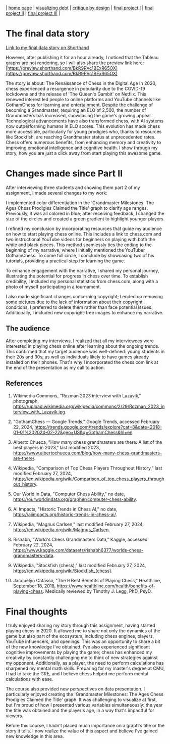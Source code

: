 | [home page](https://cmustudent.github.io/tswd-portfolio-templates/) | [visualizing debt](visualizing-government-debt) | [critique by design](critique-by-design) | [final project I](final-project-part-one) | [final project II](final-project-part-two) | [final project III](final-project-part-three) |

# The final data story
[Link to my final data story on Shorthand](https://carnegiemellon.shorthandstories.com/renaissance-of-chess/index.html)

However, after publishing it for an hour already, I noticed that the Tableau graphs are not rendering, so I will also share the preview link here: [https://preview.shorthand.com/BkR9PVc1BExR65OX](https://preview.shorthand.com/BkR9PVc1BExR65OX)

The story is about: The Renaissance of Chess in the Digital Age
In 2020, chess experienced a resurgence in popularity due to the COVID-19 lockdowns and the release of 'The Queen's Gambit' on Netflix. This renewed interest led people to online platforms and YouTube channels like GothamChess for learning and entertainment. Despite the challenge of becoming a Grandmaster, requiring an ELO of 2,500, the number of Grandmasters has increased, showcasing the game's growing appeal.
Technological advancements have also transformed chess, with AI systems now outperforming humans in ELO scores. This evolution has made chess more accessible, particularly for young prodigies who, thanks to resources like Stockfish, are reaching Grandmaster status at unprecedented rates.
Chess offers numerous benefits, from enhancing memory and creativity to improving emotional intelligence and cognitive health. I show through my story, how you are just a click away from start playing this awesome game.

# Changes made since Part II
After interviewing three students and showing them part 2 of my assignment, I made several changes to my work:

I implemented color differentiation in the 'Grandmaster Milestones: The Ages Chess Prodigies Claimed the Title' graph to clarify age ranges. Previously, it was all colored in blue; after receiving feedback, I changed the size of the circles and created a green gradient to highlight younger players.

I refined my conclusion by incorporating resources that guide my audience on how to start playing chess online. This includes a link to chess.com and two instructional YouTube videos for beginners on playing with both the white and black pieces. This method seamlessly ties the ending to the beginning of my narrative, where I initially mentioned the YouTuber GothamChess. To come full circle, I conclude by showcasing two of his tutorials, providing a practical step for learning the game.

To enhance engagement with the narrative, I shared my personal journey, illustrating the potential for progress in chess over time. To establish credibility, I included my personal statistics from chess.com, along with a photo of myself participating in a tournament.

I also made significant changes concerning copyright; I ended up removing some pictures due to the lack of information about their copyright conditions. I preferred to delete them rather than face potential issues. Additionally, I included new copyright-free images to enhance my narrative.

## The audience
After completing my interviews, I realized that all my interviewees were interested in playing chess online after learning about the ongoing trends. This confirmed that my target audience was well-defined: young students in their 20s and 30s, as well as individuals likely to have games already installed on their phones. That's why I incorporated the chess.com link at the end of the presentation as my call to action.

## References
1. Wikimedia Commons, "Rozman 2023 interview with Lazavik," photograph, https://upload.wikimedia.org/wikipedia/commons/2/29/Rozman_2023_interview_with_Lazavik.jpg.

2. "GothamChess — Google Trends," Google Trends, accessed February 22, 2024, https://trends.google.com/trends/explore?cat=8&date=2018-01-01%202024-02-22&geo=US&q=GothamChess&hl=en.

3. Alberto Chueca, "How many chess grandmasters are there: A list of the best players in 2023," last modified 2023, https://www.albertochueca.com/blog/how-many-chess-grandmasters-are-there/.

4. Wikipedia, "Comparison of Top Chess Players Throughout History," last modified February 27, 2024, https://en.wikipedia.org/wiki/Comparison_of_top_chess_players_throughout_history.

5. Our World in Data, "Computer Chess Ability," no date, https://ourworldindata.org/grapher/computer-chess-ability.

6. AI Impacts, "Historic Trends in Chess AI," no date, https://aiimpacts.org/historic-trends-in-chess-ai/.

7. Wikipedia, "Magnus Carlsen," last modified February 27, 2024, https://en.wikipedia.org/wiki/Magnus_Carlsen.

8. Rishabh, "World's Chess Grandmasters Data," Kaggle, accessed February 22, 2024, https://www.kaggle.com/datasets/rishabh6377/worlds-chess-grandmasters-data.

9. Wikipedia, "Stockfish (chess)," last modified February 27, 2024, https://en.wikipedia.org/wiki/Stockfish_(chess).

10. Jacquelyn Cafasso, "The 9 Best Benefits of Playing Chess," Healthline, September 18, 2018, https://www.healthline.com/health/benefits-of-playing-chess. Medically reviewed by Timothy J. Legg, PhD, PsyD.

# Final thoughts
I truly enjoyed sharing my story through this assignment, having started playing chess in 2020. It allowed me to share not only the dynamics of the game but also part of the ecosystem, including chess engines, players, YouTube influencers, and openings. This was an opportunity to share a bit of the new knowledge I've obtained. I've also experienced significant cognitive improvements by playing the game; chess has enhanced my creativity by constantly challenging me to think of new strategies against my opponent.
Additionally, as a player, the need to perform calculations has sharpened my mental math skills. Preparing for my master's degree at CMU, I had to take the GRE, and I believe chess helped me perform mental calculations with ease.

The course also provided new perspectives on data presentation. I particularly enjoyed creating the 'Grandmaster Milestones: The Ages Chess Prodigies Claimed the Title' graph. It was challenging to visualize at first, but I'm proud of how I presented various variables simultaneously: the year the title was obtained and the player's age, in a way that's impactful for viewers.

Before this course, I hadn't placed much importance on a graph's title or the story it tells. I now realize the value of this aspect and believe I've gained new knowledge in this area.

